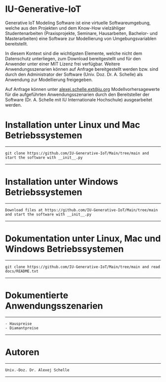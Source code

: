 # IU-Generative-IoT
Generative IoT Modeling Software ist eine virtuelle Softwareumgebung, welche aus den Projekten und dem Know-How vielzähliger Studentenarbeiten 
(Praxisprojekte, Seminare, Hausarbeiten, Bachelor- und Masterarbeiten) eine Software zur Modellierung von Umgebungsvariablen bereitstellt.

In diesem Kontext sind die wichtigsten Elemente, welche nicht dem Datenschutz unterliegen, zum Download bereitgestellt und für den 
Anwender unter einer MIT Lizenz frei verfügbar. Weitere Anwendungsszenarien können auf Anfrage bereitgestellt werden bzw. sind durch 
den Administrator der Software (Univ. Doz. Dr. A. Schelle) als Anwendung zur Modellierung freigegeben.

Auf Anfrage können unter alexej.schelle.ext@iu.org Modellvorhersagewerte für die aufgeführten Anwendungsszenarien 
durch den Bereitsteller der Software (Dr. A. Schelle mit IU Internationale Hochschule) ausgearbeitet werden.

# Installation unter Linux und Mac Betriebssystemen
*********************************************************************************************************************
    git clone https://github.com/IU-Generative-IoT/Main/tree/main and start the software with __init__.py
*********************************************************************************************************************

# Installation unter Windows Betriebssystemen
*********************************************************************************************************************
    Download files at https://github.com/IU-Generative-IoT/Main/tree/main and start the software with __init__.py
*********************************************************************************************************************

# Dokumentation unter Linux, Mac und Windows Betriebssystemen
*********************************************************************************************************************
    git clone https://github.com/IU-Generative-IoT/Main/tree/main and read docs/README.txt
*********************************************************************************************************************

# Dokumentierte Anwendungsszenarien
*********************************************************************************************************************

    - Hauspreise
    - Diamantpreise
    
*********************************************************************************************************************

# Autoren

*********************************************************************************************************************

    Univ.-Doz. Dr. Alexej Schelle

*********************************************************************************************************************



